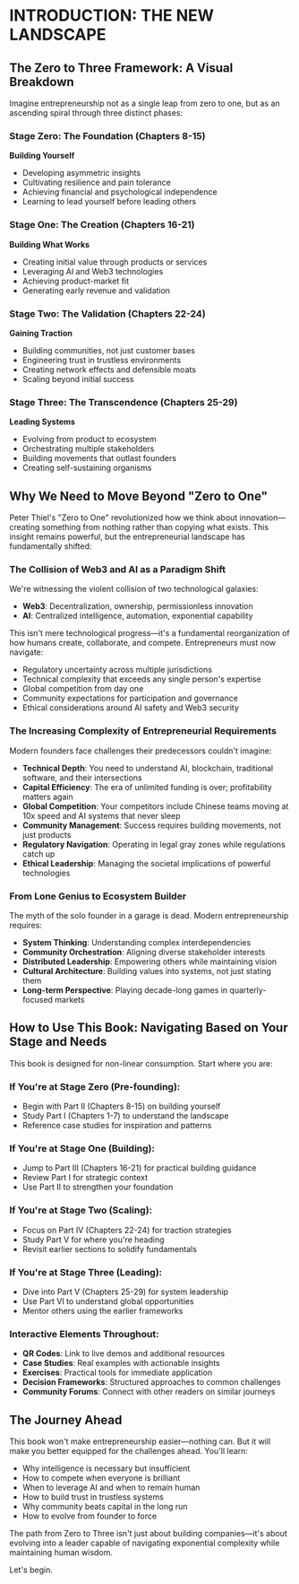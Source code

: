 # INTRODUCTION: THE NEW LANDSCAPE

## The Zero to Three Framework: A Visual Breakdown

Imagine entrepreneurship not as a single leap from zero to one, but as an ascending spiral through three distinct phases:

### Stage Zero: The Foundation (Chapters 8-15)
**Building Yourself**
- Developing asymmetric insights
- Cultivating resilience and pain tolerance
- Achieving financial and psychological independence
- Learning to lead yourself before leading others

### Stage One: The Creation (Chapters 16-21)
**Building What Works**
- Creating initial value through products or services
- Leveraging AI and Web3 technologies
- Achieving product-market fit
- Generating early revenue and validation

### Stage Two: The Validation (Chapters 22-24)
**Gaining Traction**
- Building communities, not just customer bases
- Engineering trust in trustless environments
- Creating network effects and defensible moats
- Scaling beyond initial success

### Stage Three: The Transcendence (Chapters 25-29)
**Leading Systems**
- Evolving from product to ecosystem
- Orchestrating multiple stakeholders
- Building movements that outlast founders
- Creating self-sustaining organisms

## Why We Need to Move Beyond "Zero to One"

Peter Thiel's "Zero to One" revolutionized how we think about innovation—creating something from nothing rather than copying what exists. This insight remains powerful, but the entrepreneurial landscape has fundamentally shifted:

### The Collision of Web3 and AI as a Paradigm Shift

We're witnessing the violent collision of two technological galaxies:
- **Web3**: Decentralization, ownership, permissionless innovation
- **AI**: Centralized intelligence, automation, exponential capability

This isn't mere technological progress—it's a fundamental reorganization of how humans create, collaborate, and compete. Entrepreneurs must now navigate:
- Regulatory uncertainty across multiple jurisdictions
- Technical complexity that exceeds any single person's expertise
- Global competition from day one
- Community expectations for participation and governance
- Ethical considerations around AI safety and Web3 security

### The Increasing Complexity of Entrepreneurial Requirements

Modern founders face challenges their predecessors couldn't imagine:
- **Technical Depth**: You need to understand AI, blockchain, traditional software, and their intersections
- **Capital Efficiency**: The era of unlimited funding is over; profitability matters again
- **Global Competition**: Your competitors include Chinese teams moving at 10x speed and AI systems that never sleep
- **Community Management**: Success requires building movements, not just products
- **Regulatory Navigation**: Operating in legal gray zones while regulations catch up
- **Ethical Leadership**: Managing the societal implications of powerful technologies

### From Lone Genius to Ecosystem Builder

The myth of the solo founder in a garage is dead. Modern entrepreneurship requires:
- **System Thinking**: Understanding complex interdependencies
- **Community Orchestration**: Aligning diverse stakeholder interests
- **Distributed Leadership**: Empowering others while maintaining vision
- **Cultural Architecture**: Building values into systems, not just stating them
- **Long-term Perspective**: Playing decade-long games in quarterly-focused markets

## How to Use This Book: Navigating Based on Your Stage and Needs

This book is designed for non-linear consumption. Start where you are:

### If You're at Stage Zero (Pre-founding):
- Begin with Part II (Chapters 8-15) on building yourself
- Study Part I (Chapters 1-7) to understand the landscape
- Reference case studies for inspiration and patterns

### If You're at Stage One (Building):
- Jump to Part III (Chapters 16-21) for practical building guidance
- Review Part I for strategic context
- Use Part II to strengthen your foundation

### If You're at Stage Two (Scaling):
- Focus on Part IV (Chapters 22-24) for traction strategies
- Study Part V for where you're heading
- Revisit earlier sections to solidify fundamentals

### If You're at Stage Three (Leading):
- Dive into Part V (Chapters 25-29) for system leadership
- Use Part VI to understand global opportunities
- Mentor others using the earlier frameworks

### Interactive Elements Throughout:
- **QR Codes**: Link to live demos and additional resources
- **Case Studies**: Real examples with actionable insights
- **Exercises**: Practical tools for immediate application
- **Decision Frameworks**: Structured approaches to common challenges
- **Community Forums**: Connect with other readers on similar journeys

## The Journey Ahead

This book won't make entrepreneurship easier—nothing can. But it will make you better equipped for the challenges ahead. You'll learn:
- Why intelligence is necessary but insufficient
- How to compete when everyone is brilliant
- When to leverage AI and when to remain human
- How to build trust in trustless systems
- Why community beats capital in the long run
- How to evolve from founder to force

The path from Zero to Three isn't just about building companies—it's about evolving into a leader capable of navigating exponential complexity while maintaining human wisdom.

Let's begin.